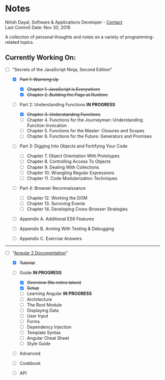 # Notes

Nitish Dayal, Software & Applications Developer - [Contact](http://www.nitishdayal.me)  
Last Commit Date: Nov 30, 2016

A collection of personal thoughts and notes on a variety of programming-related topics.


## Currently Working On:
- [ ] "Secrets of the JavaScript Ninja, Second Edition"
  
  - [x] ~~Part 1: Warming Up~~
  
    - [x] ~~Chapter 1. JavaScript is Everywhere~~
    - [x] ~~Chapter 2. Building the Page at Runtime~~

  - [ ] Part 2: Understanding Functions **IN PROGRESS**

    - [x] ~~Chapter 3. Understanding Functions~~
    - [ ] Chapter 4. Functions for the Journeyman: Understanding Function Invocation
    - [ ] Chapter 5. Functions for the Master: Closures and Scopes
    - [ ] Chapter 6. Functions for the Future: Generators and Promises

  - [ ] Part 3: Digging Into Objects and Fortifying Your Code
  
    - [ ] Chapter 7. Object Orientation With Prototypes
    - [ ] Chapter 8. Controlling Access To Objects
    - [ ] Chapter 9. Dealing With Collections
    - [ ] Chapter 10. Wrangling Regular Expressions
    - [ ] Chapter 11. Code Modularization Techniques

  - [ ] Part 4: Browser Reconnaissance
  
    - [ ] Chapter 12. Working the DOM
    - [ ] Chapter 13. Surviving Events
    - [ ] Chapter 14. Developing Cross-Browser Strategies
  
  - [ ] Appendix A. Additional ES6 Features
  - [ ] Appendix B. Arming With Testing & Debugging
  - [ ] Appendix C. Exercise Answers

----------

- [ ] "[Angular 2 Documentation](https://angular.io/docs/ts/latest/)"

  - [x] ~~Tutorial~~

  - [ ] Guide **IN PROGRESS**

    - [x] ~~Overview (No notes taken)~~
    - [x] ~~Setup~~
    - [ ] Learning Angular **IN PROGRESS**
    - [ ] Architecture
    - [ ] The Root Module
    - [ ] Displaying Data
    - [ ] User Input
    - [ ] Forms
    - [ ] Dependency Injection
    - [ ] Template Syntax
    - [ ] Angular Cheat Sheet
    - [ ] Style Guide

  - [ ] Advanced
  - [ ] Cookbook
  - [ ] API